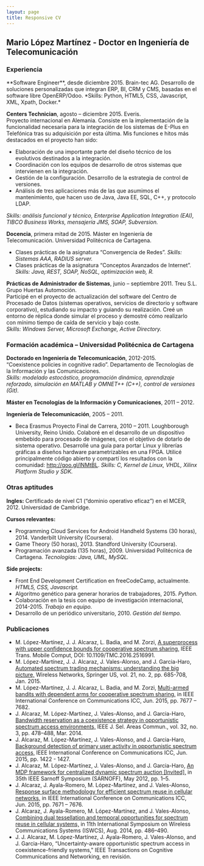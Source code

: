 ```yaml
---
layout: page
title: Responsive CV
---
```

## Mario López Martínez - Doctor en Ingeniería de Telecomunicación
<h3 class="cv-heading"> Experiencia </h3>
**Software Engineer**, desde diciembre 2015. Brain-tec AG.  
Desarrollo de soluciones personalizadas que integran ERP, BI, CRM y CMS, basadas en el software libre OpenERP/Odoo.  
*Skills: Python, HTML5, CSS, Javascript, XML, Xpath, Docker.* 

**Centers Technician**, agosto – diciembre 2015. Everis.  
Proyecto internacional en Alemania. Consiste en la implementación de la funcionalidad necesaria para la integración de los sistemas de E-Plus en Telefónica tras su adquisición por esta última. Mis funciones e hitos más destacados en el proyecto han sido:  

+ Elaboración de una importante parte del diseño técnico de los evolutivos destinados a la integración.
+ Coordinación con los equipos de desarrollo de otros sistemas que intervienen en la integración.
+ Gestión de la configuración. Desarrollo de la estrategia de control de versiones.
+ Análisis de tres aplicaciones más de las que asumimos el mantenimiento, que hacen uso de Java, Java EE, SQL, C++, y protocolo LDAP.  

*Skills: análisis funcional y técnico, Enterprise Application Integration (EAI), TIBCO Business Works, mensajería JMS, SOAP, Subversion.*

**Docencia**, primera mitad de 2015. Máster en Ingeniería de Telecomunicación. Universidad Politécnica de Cartagena.  

+ Clases prácticas de la asignatura “Convergencia de Redes”. *Skills: Sistemas AAA, RADIUS server.*
+ Clases prácticas de la asignatura “Conceptos Avanzados de Internet”. *Skills: Java,  REST, SOAP, NoSQL, optimización web, R.*

**Prácticas de Administrador de Sistemas**, junio – septiembre 2011. Treu S.L. Grupo Huertas Automoción.  
Participé en el proyecto de actualización del software del Centro de Procesado de Datos (sistemas operativos, servicios de directorio y software corporativo), estudiando su impacto y guiando su realización. Creé un entorno de réplica donde simular el proceso y demostré cómo realizarlo con mínimo tiempo de caída de servicio y bajo coste.  
*Skills: Windows Server, Microsoft Exchange, Active Directory.* 

<h3 class="cv-heading"> Formación académica – Universidad Politécnica de Cartagena </h3>

**Doctorado en Ingeniería de Telecomunicación**, 2012-2015.  
“Coexistence policies in cognitive radio”. Departamento de Tecnologías de la Información y las Comunicaciones.  
*Skills: modelado estocástico, programación dinámica, aprendizaje reforzado, simulación en MATLAB y OMNET++ (C++), control de versiones (Git).*  

**Máster en Tecnologías de la Información y Comunicaciones**, 2011 – 2012.  

**Ingeniería de Telecomunicación**, 2005 – 2011.  

+ Beca Erasmus Proyecto Final de Carrera, 2010 – 2011. Loughborough University, Reino Unido.
Colaboré en el desarrollo de un dispositivo embebido para procesado de imágenes, con el objetivo de dotarlo de sistema operativo. Desarrollé una guía para portar Linux y librerías gráficas a diseños hardware parametrizables en una FPGA. Utilicé principalmente código abierto y compartí los resultados con la comunidad: http://goo.gl/lNMtBL. *Skills: C, Kernel de Linux, VHDL, Xilinx Platform Studio y SDK.*


<h3 class="cv-heading"> Otras aptitudes </h3>

**Ingles:** Certificado de nivel C1 (“dominio operativo eficaz”) en el MCER, 2012. Universidad de Cambridge.  

**Cursos relevantes:**

+ Programming Cloud Services for Android Handheld Systems (30 horas), 2014. Vanderbilt University (Coursera).
+ Game Theory (50 horas), 2013. Standford University (Coursera).
+ Programación avanzada (135 horas), 2009. Universidad Politécnica de Cartagena. 
*Tecnologías: Java, UML, MySQL.*  

**Side projects:**

+ Front End Development Certification en freeCodeCamp, actualmente. *HTML5, CSS, Javascript.*
+ Algoritmo genético para generar horarios de trabajadores, 2015. *Python.*
+ Colaboración en la tesis con equipo de investigación internacional, 2014-2015. *Trabajo en equipo.*
+ Desarrollo de un periódico universitario, 2010. *Gestión del tiempo.*


<h3 class="cv-heading"> Publicaciones </h3>

+ M. López-Martínez, J. J. Alcaraz, L. Badia, and M. Zorzi, [A superprocess with upper confidence bounds for cooperative spectrum sharing,](http://ieeexplore.ieee.org/xpl/articleDetails.jsp?reload=true&arnumber=7390272) IEEE Trans. Mobile Comput, DOI: 10.1109/TMC.2016.2516991.
+ M. López-Martínez, J. J. Alcaraz, J. Vales-Alonso, and J. Garcia-Haro, [Automated spectrum trading mechanisms: understanding the big picture,](http://link.springer.com/article/10.1007%2Fs11276-014-0812-0) Wireless Networks, Springer US, vol. 21, no. 2, pp. 685-708, Jan. 2015.
+ M. López-Martínez, J. J. Alcaraz, L. Badia, and M. Zorzi, [Multi-armed bandits with dependent arms for cooperative spectrum sharing,](http://ieeexplore.ieee.org/xpl/login.jsp?tp=&arnumber=7249554&url=http%3A%2F%2Fieeexplore.ieee.org%2Fiel7%2F7225357%2F7248285%2F07249554.pdf%3Farnumber%3D7249554) in IEEE International Conference on Communications ICC, Jun. 2015, pp. 7677 – 7682.
+ J. Alcaraz, M. López-Martínez, J. Vales-Alonso, and J. Garcia-Haro, [Bandwidth reservation as a coexistence strategy in opportunistic spectrum access environments,](http://ieeexplore.ieee.org/xpl/login.jsp?tp=&arnumber=6683131&url=http%3A%2F%2Fieeexplore.ieee.org%2Fiel7%2F49%2F5594698%2F06683131.pdf%3Farnumber%3D6683131) IEEE J. Sel. Areas Commun., vol. 32, no. 3, pp. 478–488, Mar. 2014. 
+ J. Alcaraz, M. López-Martínez, J. Vales-Alonso, and J. Garcia-Haro, [Background detection of primary user activity in opportunistic spectrum access,](http://ieeexplore.ieee.org/xpl/login.jsp?tp=&arnumber=7248523&url=http%3A%2F%2Fieeexplore.ieee.org%2Fxpls%2Fabs_all.jsp%3Farnumber%3D7248523) IEEE International Conference on Communications ICC, Jun. 2015, pp. 1422 - 1427. 
+ J. Alcaraz, M. López-Martínez, J. Vales-Alonso, and J. Garcia-Haro, [An MDP framework for centralized dynamic spectrum auction [Invited],](http://ieeexplore.ieee.org/xpl/login.jsp?tp=&arnumber=6222764&url=http%3A%2F%2Fieeexplore.ieee.org%2Fxpls%2Fabs_all.jsp%3Farnumber%3D6222764) in 35th IEEE Sarnoff Symposium (SARNOFF), May 2012, pp. 1–5. 
+ J. Alcaraz, J. Ayala-Romero, M. López-Martínez, and J. Vales-Alonso, [Response surface methodology for efficient spectrum reuse in cellular networks,](http://ieeexplore.ieee.org/xpl/login.jsp?tp=&arnumber=7249553&url=http%3A%2F%2Fieeexplore.ieee.org%2Fiel7%2F7225357%2F7248285%2F07249553.pdf%3Farnumber%3D7249553) in IEEE International Conference on Communications ICC, Jun. 2015, pp. 7671 – 7676.
+ J. Alcaraz, J. Ayala-Romero, M. López-Martínez, and J. Vales-Alonso, [Combining dual tessellation and temporal opportunities for spectrum reuse in cellular systems,](http://ieeexplore.ieee.org/xpl/login.jsp?tp=&arnumber=6933402&url=http%3A%2F%2Fieeexplore.ieee.org%2Fxpls%2Fabs_all.jsp%3Farnumber%3D6933402) in 11th International Symposium on Wireless Communications Systems (ISWCS), Aug. 2014, pp. 486–490. ​
+ J. J. Alcaraz, M. López-Martínez, J. Ayala-Romero, J. Vales-Alonso, and J. Garcia-Haro, “Uncertainty-aware opportunistic spectrum access in coexistence-friendly systems," IEEE Transactions on Cognitive Communications and Networking, en revisión.

<script src="{{ site.baseurl }}public/js/collapsible.js"></script>





